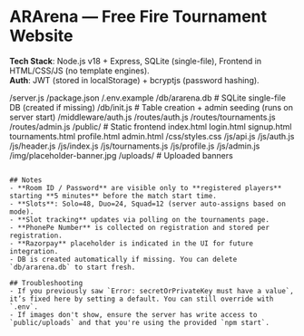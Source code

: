 # ARArena — Free Fire Tournament Website

**Tech Stack**: Node.js v18 + Express, SQLite (single-file), Frontend in HTML/CSS/JS (no template engines).  
**Auth**: JWT (stored in localStorage) + bcryptjs (password hashing).

/server.js
/package.json
/.env.example
/db/ararena.db         # SQLite single-file DB (created if missing)
/db/init.js            # Table creation + admin seeding (runs on server start)
/middleware/auth.js
/routes/auth.js
/routes/tournaments.js
/routes/admin.js
/public/               # Static frontend
  index.html
  login.html
  signup.html
  tournaments.html
  profile.html
  admin.html
  /css/styles.css
  /js/api.js
  /js/auth.js
  /js/header.js
  /js/index.js
  /js/tournaments.js
  /js/profile.js
  /js/admin.js
  /img/placeholder-banner.jpg
  /uploads/           # Uploaded banners
```

## Notes
- **Room ID / Password** are visible only to **registered players** starting **5 minutes** before the match start time.
- **Slots**: Solo=48, Duo=24, Squad=12 (server auto-assigns based on mode).
- **Slot tracking** updates via polling on the tournaments page.
- **PhonePe Number** is collected on registration and stored per registration.
- **Razorpay** placeholder is indicated in the UI for future integration.
- DB is created automatically if missing. You can delete `db/ararena.db` to start fresh.

## Troubleshooting
- If you previously saw `Error: secretOrPrivateKey must have a value`, it’s fixed here by setting a default. You can still override with `.env`.
- If images don't show, ensure the server has write access to `public/uploads` and that you're using the provided `npm start`.
```
